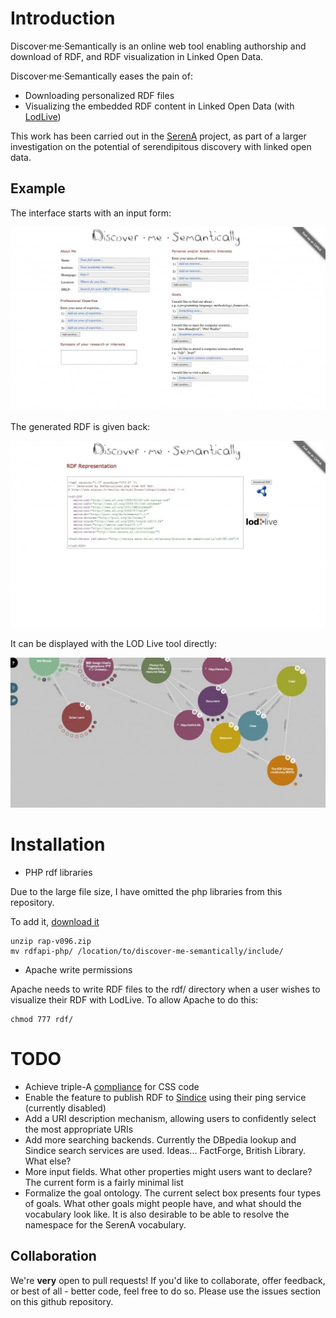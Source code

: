 # Introduction

Discover·me·Semantically is an online web tool enabling authorship and download of RDF, and RDF visualization in Linked Open Data.

Discover·me·Semantically eases the pain of:
- Downloading personalized RDF files
- Visualizing the embedded RDF content in Linked Open Data (with [LodLive](http://en.lodlive.it/))

This work has been carried out in the [SerenA](http://www.serena.ac.uk) project, as part of a larger investigation on the potential of serendipitous discovery with linked open data.

## Example

The interface starts with an input form:

![Input form](web-images/dms-input.jpg)

The generated RDF is given back:

![Output form](web-images/dms-output.jpg)

It can be displayed with the LOD Live tool directly:

![LOD Live display](web-images/dms-display.jpg)


# Installation

- PHP rdf libraries

Due to the large file size, I have omitted the php libraries from this repository.

To add it, [download it](http://sourceforge.net/projects/rdfapi-php/files/latest/download)

```
unzip rap-v096.zip
mv rdfapi-php/ /location/to/discover-me-semantically/include/
```

- Apache write permissions

Apache needs to write RDF files to the rdf/ directory when a user wishes to visualize their RDF with LodLive. To allow Apache to do this:

```
chmod 777 rdf/
```

# TODO

- Achieve triple-A [compliance](http://jigsaw.w3.org/css-validator/) for CSS code
- Enable the feature to publish RDF to [Sindice](http://sindice.com/) using their ping service (currently disabled)
- Add a URI description mechanism, allowing users to confidently select the most appropriate URIs
- Add more searching backends. Currently the DBpedia lookup and Sindice search services are used. Ideas... FactForge, British Library. What else?
- More input fields. What other properties might users want to declare? The current form is a fairly minimal list
- Formalize the goal ontology. The current select box presents four types of goals. What other goals might people have, and what should the vocabulary look like. It is also desirable to be able to resolve the namespace for the SerenA vocabulary.

## Collaboration

We're **very** open to pull requests! If you'd like to collaborate, offer feedback, or best of all - better code, feel free to do so. Please use the issues section on this github repository.
